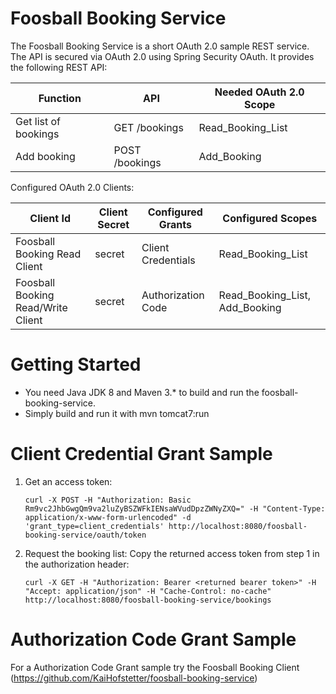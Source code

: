 Foosball Booking Service
========================
The Foosball Booking Service is a short OAuth 2.0 sample REST service.
The API is secured via OAuth 2.0 using Spring Security OAuth.
It provides the following REST API:

|Function             |API                         |Needed OAuth 2.0 Scope |
|---------------------|----------------------------|-----------------------|
|Get list of bookings |GET /bookings               |Read_Booking_List      |
|Add booking          |POST /bookings              |Add_Booking            |

Configured OAuth 2.0 Clients:

|Client Id                          |Client Secret |Configured Grants  |Configured Scopes              |
|-----------------------------------|--------------|-------------------|-------------------------------|
|Foosball Booking Read Client       |secret        |Client Credentials |Read_Booking_List              |
|Foosball Booking Read/Write Client |secret        |Authorization Code |Read_Booking_List, Add_Booking |

Getting Started 
===============
* You need Java JDK 8 and Maven 3.* to build and run the foosball-booking-service. 
* Simply build and run it with mvn tomcat7:run

Client Credential Grant Sample
==============================

1. Get an access token:
   ```HTTP
   curl -X POST -H "Authorization: Basic Rm9vc2JhbGwgQm9va2luZyBSZWFkIENsaWVudDpzZWNyZXQ=" -H "Content-Type:    application/x-www-form-urlencoded" -d 'grant_type=client_credentials' http://localhost:8080/foosball-booking-service/oauth/token
   ```
   
2. Request the booking list:
   Copy the returned access token from step 1 in the authorization header:
   ```HTTP
   curl -X GET -H "Authorization: Bearer <returned bearer token>" -H "Accept: application/json" -H "Cache-Control: no-cache" http://localhost:8080/foosball-booking-service/bookings
   ```

Authorization Code Grant Sample
===============================
For a Authorization Code Grant sample try the Foosball Booking Client (https://github.com/KaiHofstetter/foosball-booking-service)

 

